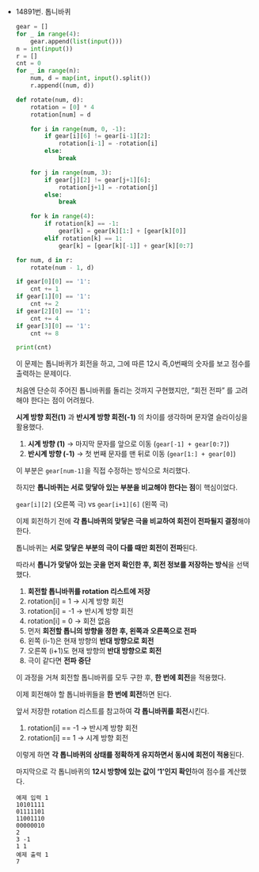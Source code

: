- 14891번. 톱니바퀴

    ```python
    gear = []
    for _ in range(4):
        gear.append(list(input()))
    n = int(input())
    r = []
    cnt = 0
    for _ in range(n):
        num, d = map(int, input().split())
        r.append((num, d))
    
    def rotate(num, d):
        rotation = [0] * 4
        rotation[num] = d
    
        for i in range(num, 0, -1):
            if gear[i][6] != gear[i-1][2]:
                rotation[i-1] = -rotation[i]
            else:
                break
    
        for j in range(num, 3):
            if gear[j][2] != gear[j+1][6]:
                rotation[j+1] = -rotation[j]
            else:
                break
    
        for k in range(4):
            if rotation[k] == -1:
                gear[k] = gear[k][1:] + [gear[k][0]]
            elif rotation[k] == 1:
                gear[k] = [gear[k][-1]] + gear[k][0:7]
    
    for num, d in r:
        rotate(num - 1, d)
    
    if gear[0][0] == '1':
        cnt += 1
    if gear[1][0] == '1':
        cnt += 2
    if gear[2][0] == '1':
        cnt += 4
    if gear[3][0] == '1':
        cnt += 8
    
    print(cnt)
    ```

  이 문제는 톱니바퀴가 회전을 하고, 그에 따른 12시 즉,0번째의 숫자를 보고 점수를 출력하는 문제이다.

  처음엔 단순히 주어진 톱니바퀴를 돌리는 것까지 구현했지만, “회전 전파” 를 고려해야 한다는 점이 어려웠다.

  **시계 방향 회전(1)** 과 **반시계 방향 회전(-1)** 의 차이를 생각하며 문자열 슬라이싱을 활용했다.

    1. **시계 방향 (1)** → 마지막 문자를 앞으로 이동 (`gear[-1] + gear[0:7]`)
    2. **반시계 방향 (-1)** → 첫 번째 문자를 맨 뒤로 이동 (`gear[1:] + gear[0]`)

  이 부분은 `gear[num-1]`을 직접 수정하는 방식으로 처리했다.

  하지만 **톱니바퀴는 서로 맞닿아 있는 부분을 비교해야 한다는 점**이 핵심이었다.

  `gear[i][2]` (오른쪽 극) vs `gear[i+1][6]` (왼쪽 극)

  이제 회전하기 전에 **각 톱니바퀴의 맞닿은 극을 비교하여 회전이 전파될지 결정**해야 한다.

  톱니바퀴는 **서로 맞닿은 부분의 극이 다를 때만 회전이 전파**된다.

  따라서 **톱니가 맞닿아 있는 곳을 먼저 확인한 후, 회전 정보를 저장하는 방식**을 선택했다.

    1. **회전할 톱니바퀴를 rotation 리스트에 저장**
    2. rotation[i] = 1 → 시계 방향 회전
    3. rotation[i] = -1 → 반시계 방향 회전
    4. rotation[i] = 0 → 회전 없음
    5. 먼저 **회전할 톱니의 방향을 정한 후, 왼쪽과 오른쪽으로 전파**
    6. 왼쪽 (i-1)은 현재 방향의 **반대 방향으로 회전**
    7. 오른쪽 (i+1)도 현재 방향의 **반대 방향으로 회전**
    8. 극이 같다면 **전파 중단**

  이 과정을 거쳐 회전할 톱니바퀴를 모두 구한 후, **한 번에 회전**을 적용했다.

  이제 회전해야 할 톱니바퀴들을 **한 번에 회전**하면 된다.

  앞서 저장한 rotation 리스트를 참고하여 **각 톱니바퀴를 회전**시킨다.

    1. rotation[i] == -1 → 반시계 방향 회전
    2. rotation[i] == 1 → 시계 방향 회전

  이렇게 하면 **각 톱니바퀴의 상태를 정확하게 유지하면서 동시에 회전이 적용**된다.

  마지막으로 각 톱니바퀴의 **12시 방향에 있는 값이 ‘1’인지 확인**하여 점수를 계산했다.

    ```
    예제 입력 1 
    10101111
    01111101
    11001110
    00000010
    2
    3 -1
    1 1
    예제 출력 1 
    7
    ```
